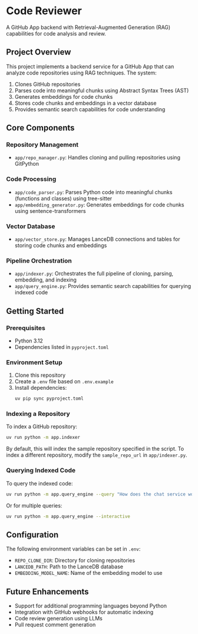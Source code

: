 # Code Reviewer

A GitHub App backend with Retrieval-Augmented Generation (RAG) capabilities for code analysis and review.

## Project Overview

This project implements a backend service for a GitHub App that can analyze code repositories using RAG techniques. The system:

1. Clones GitHub repositories
2. Parses code into meaningful chunks using Abstract Syntax Trees (AST)
3. Generates embeddings for code chunks
4. Stores code chunks and embeddings in a vector database
5. Provides semantic search capabilities for code understanding

## Core Components

### Repository Management

- `app/repo_manager.py`: Handles cloning and pulling repositories using GitPython

### Code Processing

- `app/code_parser.py`: Parses Python code into meaningful chunks (functions and classes) using tree-sitter
- `app/embedding_generator.py`: Generates embeddings for code chunks using sentence-transformers

### Vector Database

- `app/vector_store.py`: Manages LanceDB connections and tables for storing code chunks and embeddings

### Pipeline Orchestration

- `app/indexer.py`: Orchestrates the full pipeline of cloning, parsing, embedding, and indexing
- `app/query_engine.py`: Provides semantic search capabilities for querying indexed code

## Getting Started

### Prerequisites

- Python 3.12
- Dependencies listed in `pyproject.toml`

### Environment Setup

1. Clone this repository
2. Create a `.env` file based on `.env.example`
3. Install dependencies:
   ```bash
   uv pip sync pyproject.toml
   ```

### Indexing a Repository

To index a GitHub repository:

```bash
uv run python -m app.indexer
```

By default, this will index the sample repository specified in the script. To index a different repository, modify the `sample_repo_url` in `app/indexer.py`.

### Querying Indexed Code

To query the indexed code:

```bash
uv run python -m app.query_engine --query "How does the chat service work?"
```

Or for multiple queries:

```bash
uv run python -m app.query_engine --interactive
```

## Configuration

The following environment variables can be set in `.env`:

- `REPO_CLONE_DIR`: Directory for cloning repositories
- `LANCEDB_PATH`: Path to the LanceDB database
- `EMBEDDING_MODEL_NAME`: Name of the embedding model to use

## Future Enhancements

- Support for additional programming languages beyond Python
- Integration with GitHub webhooks for automatic indexing
- Code review generation using LLMs
- Pull request comment generation
